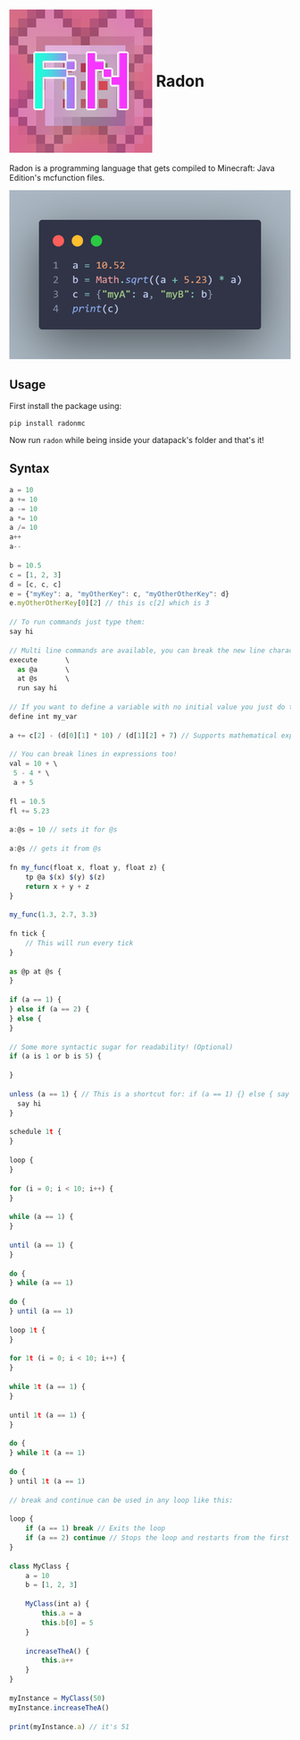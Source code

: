 <h1 style="display:flex;align-items:center"><img src="https://github.com/OguzhanUmutlu/radon/blob/main/assets/icon.png">&nbsp;Radon</h1>

Radon is a programming language that gets compiled to Minecraft: Java Edition's mcfunction files.

![Radon code](./assets/code.png)

## Usage

First install the package using:

```shell
pip install radonmc
```

Now run `radon` while being inside your datapack's folder and that's it!

## Syntax

```js
a = 10
a += 10
a -= 10
a *= 10
a /= 10
a++
a--

b = 10.5
c = [1, 2, 3]
d = [c, c, c]
e = {"myKey": a, "myOtherKey": c, "myOtherOtherKey": d}
e.myOtherOtherKey[0][2] // this is c[2] which is 3

// To run commands just type them:
say hi

// Multi line commands are available, you can break the new line character with backslash:
execute       \
  as @a       \
  at @s       \
  run say hi

// If you want to define a variable with no initial value you just do this:
define int my_var

a += c[2] - (d[0][1] * 10) / (d[1][2] + 7) // Supports mathematical expressions

// You can break lines in expressions too!
val = 10 + \
 5 - 4 * \
 a + 5

fl = 10.5
fl += 5.23

a:@s = 10 // sets it for @s

a:@s // gets it from @s

fn my_func(float x, float y, float z) {
    tp @a $(x) $(y) $(z)
    return x + y + z
}

my_func(1.3, 2.7, 3.3)

fn tick {
    // This will run every tick
}

as @p at @s {
}

if (a == 1) {
} else if (a == 2) {
} else {
}

// Some more syntactic sugar for readability! (Optional)
if (a is 1 or b is 5) {

}

unless (a == 1) { // This is a shortcut for: if (a == 1) {} else { say hi }
  say hi
}

schedule 1t {
}

loop {
}

for (i = 0; i < 10; i++) {
}

while (a == 1) {
}

until (a == 1) {
}

do {
} while (a == 1)

do {
} until (a == 1)

loop 1t {
}

for 1t (i = 0; i < 10; i++) {
}

while 1t (a == 1) {
}

until 1t (a == 1) {
}

do {
} while 1t (a == 1)

do {
} until 1t (a == 1)

// break and continue can be used in any loop like this:

loop {
    if (a == 1) break // Exits the loop
    if (a == 2) continue // Stops the loop and restarts from the first line of the loop
}

class MyClass {
    a = 10
    b = [1, 2, 3]
    
    MyClass(int a) {
        this.a = a
        this.b[0] = 5
    }
    
    increaseTheA() {
        this.a++
    }
}

myInstance = MyClass(50)
myInstance.increaseTheA()

print(myInstance.a) // it's 51
```
